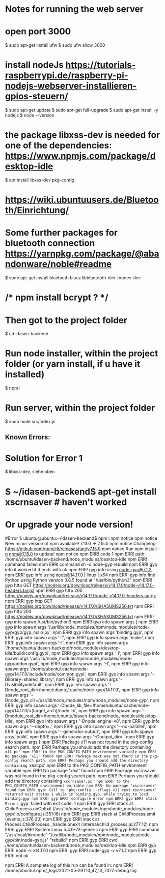 # Notes for running the web server
# open port 3000
$ sudo apt-get install ufw
$ sudo ufw allow 3000

# install nodeJs https://tutorials-raspberrypi.de/raspberry-pi-nodejs-webserver-installieren-gpios-steuern/
$ sudo apt-get update
$ sudo apt-get full-upgrade
$ sudo apt-get install -y nodejs
$ node --version

# the package libxss-dev is needed for one of the dependencies: https://www.npmjs.com/package/desktop-idle
$ apt install libxss-dev pkg-config

# https://wiki.ubuntuusers.de/Bluetooth/Einrichtung/
# Some further packages for bluetooth connection https://yarnpkg.com/package/@abandonware/noble#readme
$ sudo apt-get install bluetooth bluez libbluetooth-dev libudev-dev
# /* npm install bcrypt ? */

# Then got to the project folder
$ cd idasen-backend

# Run node installer, within the project folder (or yarn install, if u have it installed)
$ npm i 

# Run server, within the project folder
$ sudo node src/index.js


## Known Errors:

# Solution for Error 1
$ libxss-dev, siehe oben
# $ ~/idasen-backend$ apt-get install xscrnsaver # haven't worked
# Or upgrade your node version!

#Error 1:
ubuntu@ubuntu:~/idasen-backend$ npm i
npm notice
npm notice New minor version of npm available! 7.13.0 -> 7.15.0
npm notice Changelog: https://github.com/npm/cli/releases/tag/v7.15.0
npm notice Run npm install -g npm@7.15.0 to update!
npm notice
npm ERR! code 1
npm ERR! path /home/ubuntu/idasen-backend/node_modules/desktop-idle
npm ERR! command failed
npm ERR! command sh -c node-gyp rebuild
npm ERR! gyp info it worked if it ends with ok
npm ERR! gyp info using node-gyp@7.1.2
npm ERR! gyp info using node@14.17.0 | linux | x64
npm ERR! gyp info find Python using Python version 3.8.5 found at "/usr/bin/python3"
npm ERR! gyp http GET https://nodejs.org/download/release/v14.17.0/node-v14.17.0-headers.tar.gz
npm ERR! gyp http 200 https://nodejs.org/download/release/v14.17.0/node-v14.17.0-headers.tar.gz
npm ERR! gyp http GET https://nodejs.org/download/release/v14.17.0/SHASUMS256.txt
npm ERR! gyp http 200 https://nodejs.org/download/release/v14.17.0/SHASUMS256.txt
npm ERR! gyp info spawn /usr/bin/python3
npm ERR! gyp info spawn args [
npm ERR! gyp info spawn args   '/usr/lib/node_modules/npm/node_modules/node-gyp/gyp/gyp_main.py',
npm ERR! gyp info spawn args   'binding.gyp',
npm ERR! gyp info spawn args   '-f',
npm ERR! gyp info spawn args   'make',
npm ERR! gyp info spawn args   '-I',
npm ERR! gyp info spawn args   '/home/ubuntu/idasen-backend/node_modules/desktop-idle/build/config.gypi',
npm ERR! gyp info spawn args   '-I',
npm ERR! gyp info spawn args   '/usr/lib/node_modules/npm/node_modules/node-gyp/addon.gypi',
npm ERR! gyp info spawn args   '-I',
npm ERR! gyp info spawn args   '/home/ubuntu/.cache/node-gyp/14.17.0/include/node/common.gypi',
npm ERR! gyp info spawn args   '-Dlibrary=shared_library',
npm ERR! gyp info spawn args   '-Dvisibility=default',
npm ERR! gyp info spawn args   '-Dnode_root_dir=/home/ubuntu/.cache/node-gyp/14.17.0',
npm ERR! gyp info spawn args   '-Dnode_gyp_dir=/usr/lib/node_modules/npm/node_modules/node-gyp',
npm ERR! gyp info spawn args   '-Dnode_lib_file=/home/ubuntu/.cache/node-gyp/14.17.0/<(target_arch)/node.lib',
npm ERR! gyp info spawn args   '-Dmodule_root_dir=/home/ubuntu/idasen-backend/node_modules/desktop-idle',
npm ERR! gyp info spawn args   '-Dnode_engine=v8',
npm ERR! gyp info spawn args   '--depth=.',
npm ERR! gyp info spawn args   '--no-parallel',
npm ERR! gyp info spawn args   '--generator-output',
npm ERR! gyp info spawn args   'build',
npm ERR! gyp info spawn args   '-Goutput_dir=.'
npm ERR! gyp info spawn args ]
npm ERR! Package x11 was not found in the pkg-config search path.
npm ERR! Perhaps you should add the directory containing `x11.pc'
npm ERR! to the PKG_CONFIG_PATH environment variable
npm ERR! No package 'x11' found
npm ERR! Package xext was not found in the pkg-config search path.
npm ERR! Perhaps you should add the directory containing `xext.pc'
npm ERR! to the PKG_CONFIG_PATH environment variable
npm ERR! No package 'xext' found
npm ERR! Package xscrnsaver was not found in the pkg-config search path.
npm ERR! Perhaps you should add the directory containing `xscrnsaver.pc'
npm ERR! to the PKG_CONFIG_PATH environment variable
npm ERR! No package 'xscrnsaver' found
npm ERR! gyp: Call to 'pkg-config --cflags x11 xext xscrnsaver' returned exit status 1 while in binding.gyp. while trying to load binding.gyp
npm ERR! gyp ERR! configure error
npm ERR! gyp ERR! stack Error: `gyp` failed with exit code: 1
npm ERR! gyp ERR! stack     at ChildProcess.onCpExit (/usr/lib/node_modules/npm/node_modules/node-gyp/lib/configure.js:351:16)
npm ERR! gyp ERR! stack     at ChildProcess.emit (events.js:376:20)
npm ERR! gyp ERR! stack     at Process.ChildProcess._handle.onexit (internal/child_process.js:277:12)
npm ERR! gyp ERR! System Linux 5.4.0-73-generic
npm ERR! gyp ERR! command "/usr/local/bin/node" "/usr/lib/node_modules/npm/node_modules/node-gyp/bin/node-gyp.js" "rebuild"
npm ERR! gyp ERR! cwd /home/ubuntu/idasen-backend/node_modules/desktop-idle
npm ERR! gyp ERR! node -v v14.17.0
npm ERR! gyp ERR! node-gyp -v v7.1.2
npm ERR! gyp ERR! not ok

npm ERR! A complete log of this run can be found in:
npm ERR!     /home/ubuntu/.npm/_logs/2021-05-29T10_47_13_737Z-debug.log


